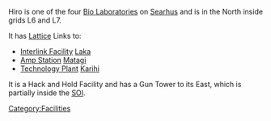 Hiro is one of the four [Bio Laboratories](Bio_Laboratory "wikilink") on
[Searhus](Searhus "wikilink") and is in the North inside grids L6 and
L7.

It has [Lattice](Lattice "wikilink") Links to:

-   [Interlink Facility](Interlink_Facility "wikilink")
    [Laka](Laka "wikilink")
-   [Amp Station](Amp_Station "wikilink") [Matagi](Matagi "wikilink")
-   [Technology Plant](Technology_Plant "wikilink")
    [Karihi](Karihi "wikilink")

It is a Hack and Hold Facility and has a Gun Tower to its East, which is
partially inside the [SOI](SOI "wikilink").

[Category:Facilities](Category:Facilities "wikilink")